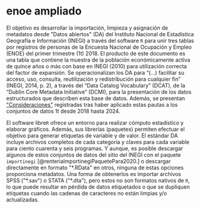 # enoe ampliado
El objetivo es desarrollar la importación, limpieza y asignación de metadatos desde "Datos abiertos" (DA) del Instituto Nacional de Estadística Geografía e Información (INEGI) a través del software `R` para unir tres tablas por registros de personas de la Encuesta Nacional de Ocupación y Empleo (ENOE) del primer trimestre (1t) 2018. El producto de este documento es una tabla que contiene la muestra de la población económicamente activa de quince años o más con base en INEGI (2010) para utilización correcta del factor de expansión. Se operacionalizan los DA para “(…) facilitar su acceso, uso, consulta, reutilización y redistribución para cualquier fin” (INEGI, 2014, p. 2), a través del “Data Catalog Vocabulary” (DCAT), de la “Dublin Core Metadata Initiative” (DCMI), para la presentación de los datos estructurados que describen esta base de datos. Además, se presentan ["Consideraciones"](#consideraciones) registradas tras haber aplicado estas pautas a los conjuntos de datos 1t desde 2018 hasta 2024.

El  software libre`R` ofrece un entorno para realizar cómputo estadístico y elaborar gráficos. Además, sus librerías (paquetes) permiten efectuar el objetivo para generar etiquetas de variable y de valor. El estándar DA incluye archivos completos de cada categoría y claves para cada variable para ciento cuarenta y seis programas. Y aunque, es posible descargar algunos de estos conjuntos de datos del sitio del INEGI con el paquete `importinegi` [@renteriaImportinegiPaquetePara2020.] o descargar directamente en formato "\*.RData" en otros, ninguna de estas opciones proporciona metadatos. Una forma de obtenerlos es importar archivos SPSS ("\*.sav") o STATA ("\*.dta"), pero estos no son formatos nativos de `R`, lo que puede resultar en pérdida de datos etiquetados o que se dupliquen etiquetas cuando las cadenas de caracteres no están limpias y/o actualizadas.
